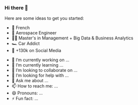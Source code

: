 ### Hi there 👋

Here are some ideas to get you started:

 * 🥖 French
 * 🚀 Aerospace Engineer
 * 👨‍🎓 Master's in Management + Big Data & Business Analytics
 * 🏎 Car Addict
 * 📱 +130k on Social Media

- 🔭 I’m currently working on ...
- 🌱 I’m currently learning ...
- 👯 I’m looking to collaborate on ...
- 🤔 I’m looking for help with ...
- 💬 Ask me about ...
- 📫 How to reach me: ...
- 😄 Pronouns: ...
- ⚡ Fun fact: ...

